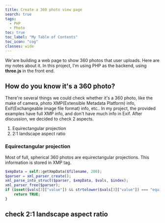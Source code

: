 ```yaml
---
title: Create a 360 photo view page
search: true
tags: 
  - PHP
  - Photo
toc: true
toc_label: "My Table of Contents"
toc_icon: "cog"
classes: wide
---
```

We'are building a web page to show 360 photos that user uploads. Here are my notes about it. In this project, I'm using PHP as the backend, using **three.js** in the front end.

## How do you know it's a 360 photo?

There're several things we could check whether it's a 360 photo, like the make of camera, photo XMP(Extensible Metadata Platform)  info, Exif(Exchangeable image file format) info, etc.. In my project, the provided examples have full XMP info, and don't have much info in Exif.  After discussion, we decided to check 2 aspects.
1. Equirectangular projection
2.  2:1 landscape aspect ratio

### Equirectangular projection
Most of full, spherical 360 photos are equirectangular projections. This information is stored in XMP tag.

```php
$xmpData = self::getXmpData($filename, 200);
$parser = xml_parser_create();
xml_parse_into_struct($parser, $xmpData, $vals, $index);
xml_parser_free($parser);
if (isset($vals[3]["value"]) && strtolower($vals[3]["value"]) === "equirectangular") {
    return TRUE;
}
```

## check 2:1 landscape aspect ratio


